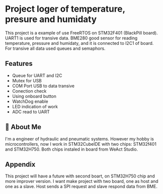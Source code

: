 
# Project loger of temperature, presure and humidaty 

This project is a example of use FreeRTOS on STM32F401 (BlackPill board). UART1 is used for transive data.
BME280 good sensor for reading temperature, pressure and humidaty, and it is connected to I2C1 of board.
For transive all data used queues and semaphors.


## Features

- Queue for UART and I2C
- Mutex for USB 
- COM Port USB to data transive
- Conection check 
- Using onboard button
- WatchDog enable 
- LED indication of work
- ADC read to UART


## 🚀 About Me
I'm a engineer of hydraulic and pneumatic systems. However my hobby is microcontrollers, now I work in STM32CubeIDE with two chips: STM32f401 and STM32H750.
Both chips instaled in board from WeAct Studio.


## Appendix

This project will have a future with second boart, on STM32H750 chip and more improver version. 
I want make project with two board, one as host and one as a slave. Host sends a SPI request and slave respond data from BME.

